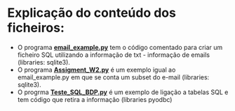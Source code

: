 # **Explicação do conteúdo dos ficheiros:**
* O programa [__email_example.py__](https://github.com/Bombjack88/Python-for-Everybody--PY4E-/blob/main/Pyton_Codes/Using%20Databases%20with%20Python/email_example.py) tem o código comentado para criar um ficheiro SQL utilizando a informação de txt - informação de emails (libraries: sqlite3).
* O programa [__Assigment_W2.py__](https://github.com/Bombjack88/Python-for-Everybody--PY4E-/blob/main/Pyton_Codes/Using%20Databases%20with%20Python/Assigment_W2.py) é um exemplo igual ao email_example.py em que se conta um subset do e-mail (libraries: sqlite3).
* O progrma [__Teste_SQL_BDP.py__](https://github.com/Bombjack88/Python-for-Everybody--PY4E-/blob/main/Pyton_Codes/Using%20Databases%20with%20Python/Teste_SQL_BDP.py) é um exemplo de ligação a tabelas SQL e tem código que retira a informação (libraries pyodbc)
